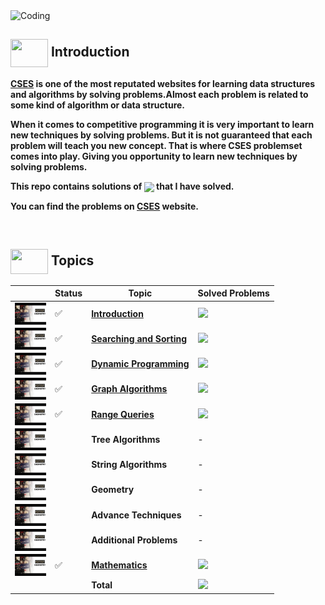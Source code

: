 <img alt="Coding" width="800px" height="400px" src="https://cdn.dribbble.com/users/1959912/screenshots/6464044/content_creator_dribbble.gif">

## <img src = "https://cdn.dribbble.com/users/1138721/screenshots/10809828/media/478d32b2e65c8c3194b7f2154e179231.gif" align = "center" width = "60px" height = "45px"> Introduction

**[CSES](https://cses.fi/problemset/) is one of the most reputated websites for learning data structures and algorithms by solving problems.Almost each problem is related to some kind of algorithm or data structure.**

**When it comes to competitive programming it is very important to learn new techniques by solving problems. But it is not guaranteed that each problem will teach you new concept. That is where CSES problemset comes into play. Giving you opportunity to learn new techniques by solving problems.**

**This repo contains solutions of <a href = "https://cses.fi/problemset/"><img align = "center" src = "https://img.shields.io/badge/CSES Problemset-%23E60023.svg?"></a> that I have solved.**

**You can find the problems on [CSES](https://cses.fi/problemset/) website.**

<br>

## <img src = "https://cdn.dribbble.com/users/2493316/screenshots/14030448/media/8b87a18633c28586e4a315bcdaab031b.gif" align = "center" width = "60px" height = "40px"> Topics

||Status|Topic|Solved Problems|
|--------|-----|-----|---------------|
|<img align = "center" width = "50px" height = "35px" src = "assets/cses2.jpg">|✅|[**Introduction**](https://github.com/khalid586/CSES-Problemset-Solutions/tree/main/1.Intoductory)| ![](https://img.shields.io/badge/14-%231877F2.svg?)|
|<img align = "center" width = "50px" height = "35px" src = "assets/cses2.jpg">|✅|[**Searching and Sorting**](https://github.com/khalid586/CSES-Problemset-Solutions/tree/main/2.Sorting%20and%20Searching)|![](https://img.shields.io/badge/11-%231877F2.svg?)|
|<img align = "center" width = "50px" height = "35px" src = "assets/cses2.jpg">|✅|[**Dynamic Programming**](https://github.com/khalid586/CSES-Problemset-Solutions/tree/main/3.Dynamic%20Programming)|![](https://img.shields.io/badge/05-%231877F2.svg?)|
|<img align = "center" width = "50px" height = "35px" src = "assets/cses2.jpg">|✅|[**Graph Algorithms**](https://github.com/khalid586/CSES-Problemset-Solutions/tree/main/4.Graph%20Algorithms)|![](https://img.shields.io/badge/08-%231877F2.svg?)|
|<img align = "center" width = "50px" height = "35px" src = "assets/cses2.jpg">|✅|[**Range Queries**](https://github.com/khalid586/CSES-Problemset-Solutions/tree/main/5.Range%20Queries)|![](https://img.shields.io/badge/02-%231877F2.svg?)|
|<img align = "center" width = "50px" height = "35px" src = "assets/cses2.jpg">||**Tree Algorithms**|-|
|<img align = "center" width = "50px" height = "35px" src = "assets/cses2.jpg">||**String Algorithms**|-|
|<img align = "center" width = "50px" height = "35px" src = "assets/cses2.jpg">||**Geometry**|-|
|<img align = "center" width = "50px" height = "35px" src = "assets/cses2.jpg">||**Advance Techniques**|-|
|<img align = "center" width = "50px" height = "35px" src = "assets/cses2.jpg">||**Additional Problems**|-|
|<img align = "center" width = "50px" height = "35px" src = "assets/cses2.jpg">|✅|[**Mathematics**](https://github.com/khalid586/CSES-Problemset-Solutions/tree/main/7.Mathematics)|![](https://img.shields.io/badge/01-%231877F2.svg?)|
|||**Total**|![](https://img.shields.io/badge/42-%23E60023.svg?style=flat)|